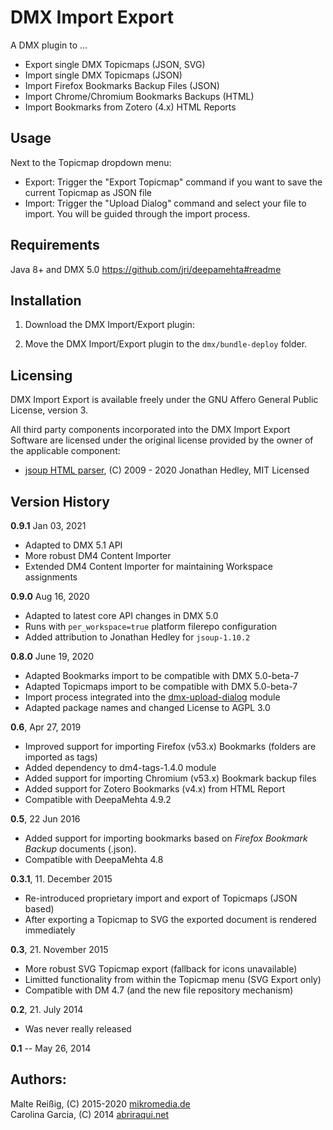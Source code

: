 DMX Import Export
=================

A DMX plugin to ...

- Export single DMX Topicmaps (JSON, SVG)
- Import single DMX Topicmaps (JSON)
- Import Firefox Bookmarks Backup Files (JSON)
- Import Chrome/Chromium Bookmarks Backups (HTML)
- Import Bookmarks from Zotero (4.x) HTML Reports

Usage
-----
Next to the Topicmap dropdown menu:

- Export: Trigger the "Export Topicmap" command if you want to save the current Topicmap as JSON file
- Import: Trigger the "Upload Dialog" command and select your file to import. You will be guided through the import process.

Requirements
------------

Java 8+ and DMX 5.0
https://github.com/jri/deepamehta#readme

Installation
------------

1. Download the DMX Import/Export plugin:

2. Move the DMX Import/Export plugin to the `dmx/bundle-deploy` folder.

Licensing
---------

DMX Import Export is available freely under the GNU Affero General Public License, version 3.

All third party components incorporated into the DMX Import Export Software are licensed under the original license provided by the owner of the applicable component:

- [jsoup HTML parser](http://jsoup.org/), (C) 2009 - 2020 Jonathan Hedley, MIT Licensed

Version History
---------------

**0.9.1** Jan 03, 2021

* Adapted to DMX 5.1 API
* More robust DM4 Content Importer
* Extended DM4 Content Importer for maintaining Workspace assignments

**0.9.0** Aug 16, 2020

* Adapted to latest core API changes in DMX 5.0
* Runs with `per_workspace=true` platform filerepo configuration
* Added attribution to Jonathan Hedley for `jsoup-1.10.2`

**0.8.0** June 19, 2020

* Adapted Bookmarks import to be compatible with DMX 5.0-beta-7
* Adapted Topicmaps import to be compatible with DMX 5.0-beta-7
* Import process integrated into the [dmx-upload-dialog](https://github.com/mukil/dmx-upload-dialog) module
* Adapted package names and changed License to AGPL 3.0

**0.6**, Apr 27, 2019

- Improved support for importing Firefox (v53.x) Bookmarks (folders are imported as tags)
- Added dependency to dm4-tags-1.4.0 module
- Added support for importing Chromium (v53.x) Bookmark backup files
- Added support for Zotero Bookmarks (v4.x) from HTML Report
- Compatible with DeepaMehta 4.9.2

**0.5**, 22 Jun 2016

- Added support for importing bookmarks based on _Firefox Bookmark Backup_ documents (.json).
- Compatible with DeepaMehta 4.8

**0.3.1**, 11. December 2015

- Re-introduced proprietary import and export of Topicmaps (JSON based)
- After exporting a Topicmap to SVG the exported document is rendered immediately

**0.3**, 21. November 2015

- More robust SVG Topicmap export (fallback for icons unavailable)
- Limitted functionality from within the Topicmap menu (SVG Export only)
- Compatible with DM 4.7 (and the new file repository mechanism)

**0.2**, 21. July 2014

- Was never really released

**0.1** -- May 26, 2014


Authors:
--------

Malte Reißig, (C) 2015-2020 [mikromedia.de](http://www.mikromedia.de)<br/>
Carolina Garcia, (C) 2014 [abriraqui.net](http://www.abriraqui.net)


